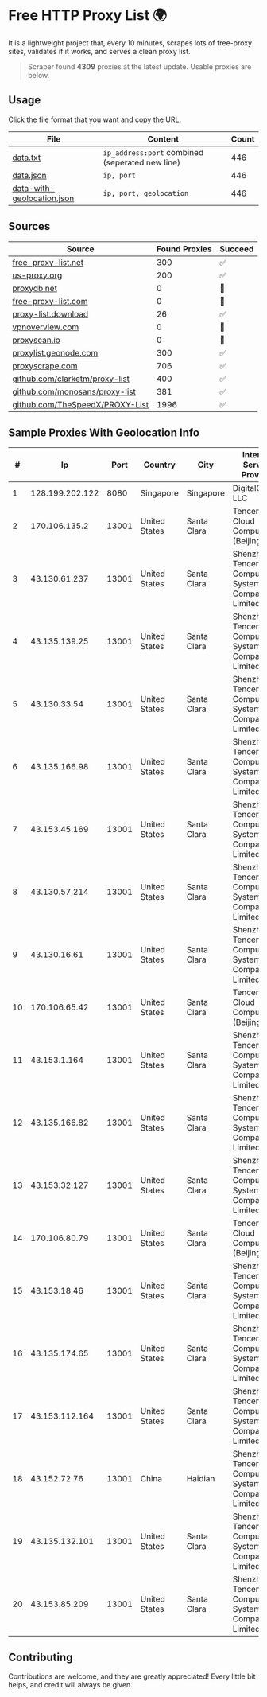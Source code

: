 
# Free HTTP Proxy List 🌍

It is a lightweight project that, every 10 minutes, scrapes lots of free-proxy sites, validates if it works, and serves a clean proxy list.


> Scraper found **4309** proxies at the latest update. Usable proxies are below.

## Usage

Click the file format that you want and copy the URL.


|File|Content|Count|
|----|-------|-----|
|[data.txt](https://raw.githubusercontent.com/themiralay/Proxy-List-World/master/data.txt)|`ip_address:port` combined (seperated new line)|446|
|[data.json](https://raw.githubusercontent.com/themiralay/Proxy-List-World/master/data.json)|`ip, port`|446|
|[data-with-geolocation.json](https://raw.githubusercontent.com/themiralay/Proxy-List-World/master/data-with-geolocation.json)|`ip, port, geolocation`|446|

## Sources

|Source|Found Proxies|Succeed|
|------|-------------|-------|
|[free-proxy-list.net](https://free-proxy-list.net)|300|✅|
|[us-proxy.org](https://www.us-proxy.org)|200|✅|
|[proxydb.net](http://proxydb.net)|0|🚫|
|[free-proxy-list.com](https://free-proxy-list.com/?page=&port=&type%5B%5D=http&type%5B%5D=https&up_time=0&search=Search)|0|🚫|
|[proxy-list.download](https://www.proxy-list.download/HTTP)|26|✅|
|[vpnoverview.com](https://vpnoverview.com/privacy/anonymous-browsing/free-proxy-servers)|0|🚫|
|[proxyscan.io](https://www.proxyscan.io)|0|🚫|
|[proxylist.geonode.com](https://proxylist.geonode.com/api/proxy-list?limit=300&page=1&sort_by=lastChecked&sort_type=desc&protocols=http,https)|300|✅|
|[proxyscrape.com](https://api.proxyscrape.com/v2/?request=displayproxies&protocol=http&timeout=10000&country=all&ssl=all&anonymity=all)|706|✅|
|[github.com/clarketm/proxy-list](https://raw.githubusercontent.com/clarketm/proxy-list/master/proxy-list-raw.txt)|400|✅|
|[github.com/monosans/proxy-list](https://raw.githubusercontent.com/monosans/proxy-list/main/proxies/http.txt)|381|✅|
|[github.com/TheSpeedX/PROXY-List](https://raw.githubusercontent.com/TheSpeedX/PROXY-List/master/http.txt)|1996|✅|


## Sample Proxies With Geolocation Info

|#|Ip|Port|Country|City|Internet Service Provider|
|-|--|----|-------|----|-------------------------|
|1|128.199.202.122|8080|Singapore|Singapore|DigitalOcean, LLC|
|2|170.106.135.2|13001|United States|Santa Clara|Tencent Cloud Computing (Beijing) Co|
|3|43.130.61.237|13001|United States|Santa Clara|Shenzhen Tencent Computer Systems Company Limited|
|4|43.135.139.25|13001|United States|Santa Clara|Shenzhen Tencent Computer Systems Company Limited|
|5|43.130.33.54|13001|United States|Santa Clara|Shenzhen Tencent Computer Systems Company Limited|
|6|43.135.166.98|13001|United States|Santa Clara|Shenzhen Tencent Computer Systems Company Limited|
|7|43.153.45.169|13001|United States|Santa Clara|Shenzhen Tencent Computer Systems Company Limited|
|8|43.130.57.214|13001|United States|Santa Clara|Shenzhen Tencent Computer Systems Company Limited|
|9|43.130.16.61|13001|United States|Santa Clara|Shenzhen Tencent Computer Systems Company Limited|
|10|170.106.65.42|13001|United States|Santa Clara|Tencent Cloud Computing (Beijing) Co|
|11|43.153.1.164|13001|United States|Santa Clara|Shenzhen Tencent Computer Systems Company Limited|
|12|43.135.166.82|13001|United States|Santa Clara|Shenzhen Tencent Computer Systems Company Limited|
|13|43.153.32.127|13001|United States|Santa Clara|Shenzhen Tencent Computer Systems Company Limited|
|14|170.106.80.79|13001|United States|Santa Clara|Tencent Cloud Computing (Beijing) Co|
|15|43.153.18.46|13001|United States|Santa Clara|Shenzhen Tencent Computer Systems Company Limited|
|16|43.135.174.65|13001|United States|Santa Clara|Shenzhen Tencent Computer Systems Company Limited|
|17|43.153.112.164|13001|United States|Santa Clara|Shenzhen Tencent Computer Systems Company Limited|
|18|43.152.72.76|13001|China|Haidian|Shenzhen Tencent Computer Systems Company Limited|
|19|43.135.132.101|13001|United States|Santa Clara|Shenzhen Tencent Computer Systems Company Limited|
|20|43.153.85.209|13001|United States|Santa Clara|Shenzhen Tencent Computer Systems Company Limited|



## Contributing

Contributions are welcome, and they are greatly appreciated! Every
little bit helps, and credit will always be given.

